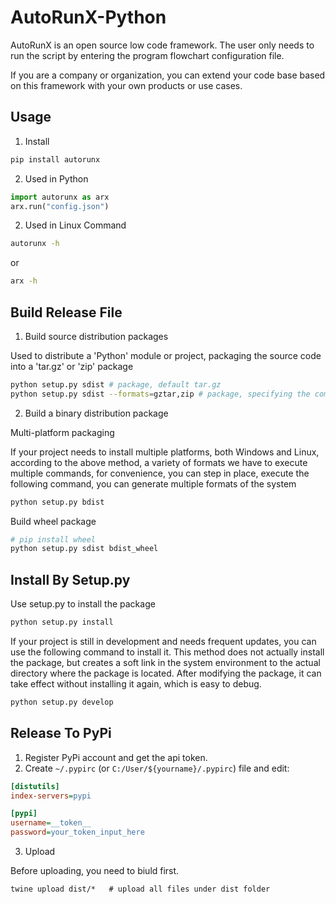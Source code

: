 # AutoRunX-Python
AutoRunX is an open source low code framework. The user only needs to run the script by entering the program flowchart configuration file.

If you are a company or organization, you can extend your code base based on this framework with your own products or use cases.


## Usage
1. Install
```sh
pip install autorunx
```

2. Used in Python
```python
import autorunx as arx
arx.run("config.json")
```

2. Used in Linux Command
```sh
autorunx -h
```
or
```sh
arx -h
```


## Build Release File

1. Build source distribution packages

Used to distribute a 'Python' module or project, packaging the source code into a 'tar.gz' or 'zip' package

```sh
python setup.py sdist # package, default tar.gz
python setup.py sdist --formats=gztar,zip # package, specifying the compression format
```

2. Build a binary distribution package

Multi-platform packaging

If your project needs to install multiple platforms, both Windows and Linux, according to the above method, a variety of formats we have to execute multiple commands, for convenience, you can step in place, execute the following command, you can generate multiple formats of the system

```sh
python setup.py bdist
```

Build wheel package

```sh
# pip install wheel
python setup.py sdist bdist_wheel
```

## Install By Setup.py

Use setup.py to install the package

```sh
python setup.py install
```

If your project is still in development and needs frequent updates, you can use the following command to install it. This method does not actually install the package, but creates a soft link in the system environment to the actual directory where the package is located. After modifying the package, it can take effect without installing it again, which is easy to debug.

```sh
python setup.py develop
```


## Release To PyPi

1. Register PyPi account and get the api token.
2. Create `~/.pypirc` (or `C:/User/${yourname}/.pypirc`) file and edit:
```ini
[distutils]
index-servers=pypi

[pypi]
username=__token__
password=your_token_input_here
```

3. Upload

Before uploading, you need to biuld first.

```
twine upload dist/*   # upload all files under dist folder
```








